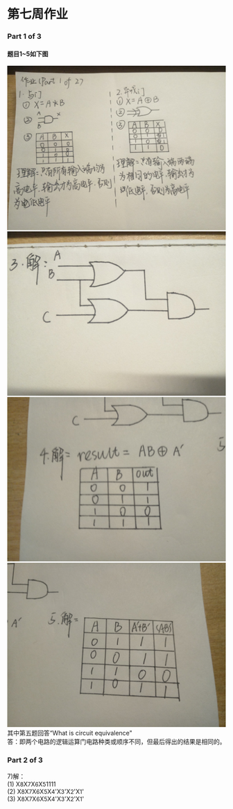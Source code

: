 #  第七周作业
### Part 1 of 3
#### 题目1~5如下图
![title12](./images/1.jpg)
![title3](./images/3.jpg)
![title4](./images/4.jpg)
![title5](./images/5.jpg)
其中第五题回答“What is circuit equivalence"  
答：即两个电路的逻辑运算门电路种类或顺序不同，但最后得出的结果是相同的。  

### Part 2 of 3
7)解：  
(1) X<font size ="2">8</font>X<font size ="2">7</font>X<font size ="2">6</font>X<font size ="2">5</font>1111  
(2) X<font size ="2">8</font>X<font size ="2">7</font>X<font size ="2">6</font>X<font size ="2">5</font>X<font size ="2">4</font>'X<font size ="2">3</font>'X<font size ="2">2</font>'X<font size ="2">1</font>'  
(3) X<font size ="2">8</font>X<font size ="2">7</font>X<font size ="2">6</font>X<font size ="2">5</font>X<font size ="2">4</font>'X<font size ="2">3</font>'X<font size ="2">2</font>'X<font size ="2">1</font>'  

